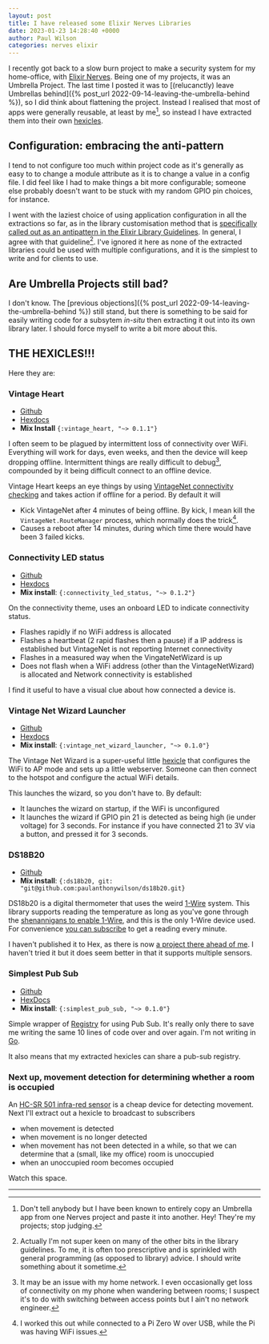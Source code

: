 ```yaml
---
layout: post
title: I have released some Elixir Nerves Libraries
date: 2023-01-23 14:28:40 +0000
author: Paul Wilson
categories: nerves elixir
---
```


I recently got back to a slow burn project to make a security system for my home-office, with [Elixir Nerves](https://nerves-project.org). Being one of my projects, it was an Umbrella Project. The last time I posted it was to [(relucanctly) leave Umbrellas behind]({% post_url 2022-09-14-leaving-the-umbrella-behind %}), so I did think about flattening the project.  Instead I realised that most of apps were generally reusable, at least by me[^1], so instead I have extracted them into their own [hexicles](https://mastodon.social/@paulwilson/109721602345750131). 

## Configuration: embracing the anti-pattern 

I tend to not configure too much within project code as it's generally as easy to to change a module attribute as it is to change a value in a config file. I did feel like I had to make things a bit more configurable; someone else probably doesn't want to be stuck with my random GPIO pin choices, for instance.

I went with the laziest choice of using application configuration in all the extractions so far, as in the library customisation method that is [specifically called out as an antipattern in the Elixir Library Guidelines](https://hexdocs.pm/elixir/1.14.3/library-guidelines.html#avoid-application-configuration). In general, I agree with that guideline[^2]. I've ignored it here as none of the extracted libraries could be used with multiple configurations, and it is the simplest to write and for clients to use. 

## Are Umbrella Projects still bad?

I don't know. The [previous objections]({% post_url 2022-09-14-leaving-the-umbrella-behind %}) still stand, but there is something to be said for easily writing code for a subsytem _in-situ_ then extracting it out into its own library later. I should force myself to write a bit more about this.

## THE HEXICLES!!!

Here they are:

### Vintage Heart

* [Github](https://github.com/paulanthonywilson/vintage_heart/)
* [Hexdocs](https://hexdocs.pm/vintage_heart/readme.html)
* **Mix Install** `{:vintage_heart, "~> 0.1.1"}`

I often seem to be plagued by intermittent loss of connectivity over WiFi. Everything will work for days, even weeks, and then the device will keep dropping offline. Intermittent things are really difficult to debug[^3], compounded by it being difficult connect to an offline device.

Vintage Heart keeps an eye things by using [VintageNet connectivity checking](https://hexdocs.pm/vintage_net/readme.html#internet-connectivity-checks) and takes action if offline for a period. By default it will

* Kick VintageNet after 4 minutes of being offline. By kick, I mean kill the `VintageNet.RouteManager` process, which normally does the trick[^4].
* Causes a reboot after 14 minutes, during which time there would have been 3 failed kicks.

### Connectivity LED status

* [Github](https://github.com/paulanthonywilson/connectivity_led_status/)
* [Hexdocs](https://hexdocs.pm/connectivity_led_status/readme.html)
* **Mix install**: `{:connectivity_led_status, "~> 0.1.2"}`

On the connectivity theme, uses an onboard LED to indicate connectivity status. 

* Flashes rapidly if no WiFi address is allocated
* Flashes a heartbeat (2 rapid flashes then a pause) if a IP address is established but VintageNet is not reporting Internet connectivity
* Flashes in a measured way when the VingateNetWizard is up
* Does not flash when a WiFi address (other than the VintageNetWizard) is allocated and Network connectivity is established

I find it useful to have a visual clue about how connected a device is.

### Vintage Net Wizard Launcher

* [Github](https://github.com/paulanthonywilson/vintage_net_wizard_launcher/)
* [Hexdocs](https://hexdocs.pm/vintage_net_wizard_launcher/readme.html)
* **Mix install**: `{:vintage_net_wizard_launcher, "~> 0.1.0"}`

The Vintage Net Wizard is a super-useful little [hexicle](https://hexdocs.pm/vintage_net_wizard/readme.html) that configures the WiFi to AP mode and sets up a little webserver. Someone can then connect to the hotspot and configure the actual WiFi details.

This launches the wizard, so you don't have to. By default:

* It launches the wizard on startup, if the WiFi is unconfigured
* It launches the wizard if GPIO pin 21 is detected as being high (ie under voltage) for 3 seconds. For instance if you have connected 21 to 3V via a button, and pressed it for 3 seconds.

### DS18B20

* [Github](https://github.com/paulanthonywilson/ds18b20)
* **Mix install**: `{:ds18b20, git: "git@github.com:paulanthonywilson/ds18b20.git}`

DS18b20 is a digital thermometer that uses the weird [1-Wire](https://en.wikipedia.org/wiki/1-Wire) system. This library supports reading the temperature as long as you've gone through the [shenannigans to enable 1-Wire](http://www.carstenblock.org/post/project-excelsius/), and this is the only 1-Wire device used. For convenience [you can subscribe](https://github.com/paulanthonywilson/ds18b20/blob/main/lib/ds18b20/temperature_server.ex#L36-L41) to get a reading every minute.

I haven't published it to Hex, as there is now [a project there ahead of me](https://hex.pm/packages/ds18b20_1w). I haven't tried it but it does seem better in that it supports multiple sensors.

### Simplest Pub Sub

* [Github](https://github.com/paulanthonywilson/simplest_pub_sub/)
* [HexDocs](https://hexdocs.pm/simplest_pub_sub/readme.html)
* **Mix install**: `{:simplest_pub_sub, "~> 0.1.0"}`

Simple wrapper of [Registry](https://hexdocs.pm/elixir/Registry.html) for using Pub Sub. It's really only there to save me writing the same 10 lines of code over and over again. I'm not writing in [Go](https://go.dev).

It also means that my extracted hexicles can share a pub-sub registry.

### Next up, movement detection for determining whether a room is occupied

An [HC-SR 501 infra-red sensor](https://duckduckgo.com/?q=HC-SR501) is a cheap device for detecting movement. Next I'll extract out a hexicle to  broadcast to subscribers

* when movement is detected
* when movement is no longer detected
* when movement has not been detected in a while, so that we can determine that a (small, like my office) room is unoccupied
* when an unoccupied room becomes occupied

Watch this space.






---

[^1]: Don't tell anybody but I have been known to entirely copy an Umbrella app from one Nerves  project and paste it into another. Hey! They're my projects; stop judging.
[^2]: Actually I'm not super keen on many of the other bits in the library guidelines. To me, it is often too prescriptive and is sprinkled with general programming (as opposed to library) advice. I should write something about it sometime.
[^3]: It may be an issue with my home network. I even occasionally get loss of connectivity on my phone when wandering between rooms; I suspect it's to do with switching between access points but I ain't no network engineer.
[^4]: I worked this out while connected to a Pi Zero W over USB, while the Pi was having WiFi issues. 